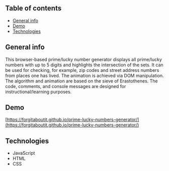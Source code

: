 ## Table of contents
* [General info](#general-info)
* [Demo](#demo)
* [Technologies](#technologies)

## General info
This browser-based prime/lucky number generator displays all prime/lucky numbers with up to 5 digits and highlights the intersection of the sets. It can be used for checking, for example, zip codes and street address numbers from places one has lived. The animation is achieved via DOM manipulation. The algorithm and animation are based on the sieve of Erastothenes. The code, comments, and console messages are designed for instructional/learning purposes.
	
## Demo
[https://forgitaboutit.github.io/prime-lucky-numbers-generator/](https://forgitaboutit.github.io/prime-lucky-numbers-generator/)

## Technologies
* JavaScript
* HTML
* CSS
